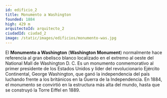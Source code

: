 ```yaml
---
id: edificio_2
title: Monumento a Washington
founded: 1884
high: 429 m
arquitectoId: arquitecto_2
ciudadId: ciudad_2
image: /static/images/edificios/monumento-was.jpg
---
```

<!--StartFragment-->

El **Monumento a Washington** (**Washington Monument**) normalmente hace referencia al gran obelisco blanco localizado en el extremo al oeste del National Mall de Washington D. C. Es un monumento conmemorativo al primer presidente de los Estados Unidos y líder del revolucionario Ejército Continental, George Washington, que ganó la independencia del país luchando frente a los británicos en la Guerra de la Independencia. En 1884, el monumento se convirtió en la estructura más alta del mundo, hasta que se construyó la Torre Eiffel en 1889.

<!--EndFragment-->
